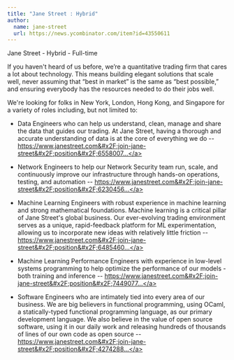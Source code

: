 ```yaml
---
title: "Jane Street : Hybrid"
author:
  name: jane-street
  url: https://news.ycombinator.com/item?id=43550611
---
```

Jane Street - Hybrid - Full-time

If you haven&#x27;t heard of us before, we’re a quantitative trading firm that cares a lot about technology. This means building elegant solutions that scale well, never assuming that “best in market” is the same as “best possible,” and ensuring everybody has the resources needed to do their jobs well.

We&#x27;re looking for folks in New York, London, Hong Kong, and Singapore for a variety of roles including, but not limited to:

- Data Engineers who can help us understand, clean, manage and share the data that guides our trading. At Jane Street, having a thorough and accurate understanding of data is at the core of everything we do -- <a href="https:&#x2F;&#x2F;www.janestreet.com&#x2F;join-jane-street&#x2F;position&#x2F;6558007002&#x2F;" rel="nofollow">https:&#x2F;&#x2F;www.janestreet.com&#x2F;join-jane-street&#x2F;position&#x2F;6558007...</a>

- Network Engineers to help our Network Security team run, scale, and continuously improve our infrastructure through hands-on operations, testing, and automation -- <a href="https:&#x2F;&#x2F;www.janestreet.com&#x2F;join-jane-street&#x2F;position&#x2F;6230456002&#x2F;" rel="nofollow">https:&#x2F;&#x2F;www.janestreet.com&#x2F;join-jane-street&#x2F;position&#x2F;6230456...</a>

- Machine Learning Engineers with robust experience in machine learning and strong mathematical foundations. Machine learning is a critical pillar of Jane Street&#x27;s global business. Our ever-evolving trading environment serves as a unique, rapid-feedback platform for ML experimentation, allowing us to incorporate new ideas with relatively little friction -- <a href="https:&#x2F;&#x2F;www.janestreet.com&#x2F;join-jane-street&#x2F;position&#x2F;6485460002&#x2F;" rel="nofollow">https:&#x2F;&#x2F;www.janestreet.com&#x2F;join-jane-street&#x2F;position&#x2F;6485460...</a>

- Machine Learning Performance Engineers with experience in low-level systems programming to help optimize the performance of our models - both training and inference -- <a href="https:&#x2F;&#x2F;www.janestreet.com&#x2F;join-jane-street&#x2F;position&#x2F;7449077002&#x2F;" rel="nofollow">https:&#x2F;&#x2F;www.janestreet.com&#x2F;join-jane-street&#x2F;position&#x2F;7449077...</a>

- Software Engineers who are intimately tied into every area of our business. We are big believers in functional programming, using OCaml, a statically-typed functional programming language, as our primary development language. We also believe in the value of open source software, using it in our daily work and releasing hundreds of thousands of lines of our own code as open source -- <a href="https:&#x2F;&#x2F;www.janestreet.com&#x2F;join-jane-street&#x2F;position&#x2F;4274288002&#x2F;" rel="nofollow">https:&#x2F;&#x2F;www.janestreet.com&#x2F;join-jane-street&#x2F;position&#x2F;4274288...</a>
<JobApplication />
